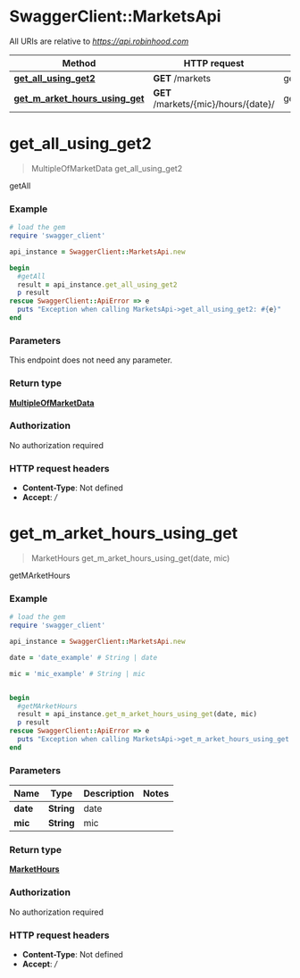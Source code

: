 # SwaggerClient::MarketsApi

All URIs are relative to *https://api.robinhood.com*

Method | HTTP request | Description
------------- | ------------- | -------------
[**get_all_using_get2**](MarketsApi.md#get_all_using_get2) | **GET** /markets | getAll
[**get_m_arket_hours_using_get**](MarketsApi.md#get_m_arket_hours_using_get) | **GET** /markets/{mic}/hours/{date}/ | getMArketHours


# **get_all_using_get2**
> MultipleOfMarketData get_all_using_get2

getAll

### Example
```ruby
# load the gem
require 'swagger_client'

api_instance = SwaggerClient::MarketsApi.new

begin
  #getAll
  result = api_instance.get_all_using_get2
  p result
rescue SwaggerClient::ApiError => e
  puts "Exception when calling MarketsApi->get_all_using_get2: #{e}"
end
```

### Parameters
This endpoint does not need any parameter.

### Return type

[**MultipleOfMarketData**](MultipleOfMarketData.md)

### Authorization

No authorization required

### HTTP request headers

 - **Content-Type**: Not defined
 - **Accept**: */*



# **get_m_arket_hours_using_get**
> MarketHours get_m_arket_hours_using_get(date, mic)

getMArketHours

### Example
```ruby
# load the gem
require 'swagger_client'

api_instance = SwaggerClient::MarketsApi.new

date = 'date_example' # String | date

mic = 'mic_example' # String | mic


begin
  #getMArketHours
  result = api_instance.get_m_arket_hours_using_get(date, mic)
  p result
rescue SwaggerClient::ApiError => e
  puts "Exception when calling MarketsApi->get_m_arket_hours_using_get: #{e}"
end
```

### Parameters

Name | Type | Description  | Notes
------------- | ------------- | ------------- | -------------
 **date** | **String**| date | 
 **mic** | **String**| mic | 

### Return type

[**MarketHours**](MarketHours.md)

### Authorization

No authorization required

### HTTP request headers

 - **Content-Type**: Not defined
 - **Accept**: */*



